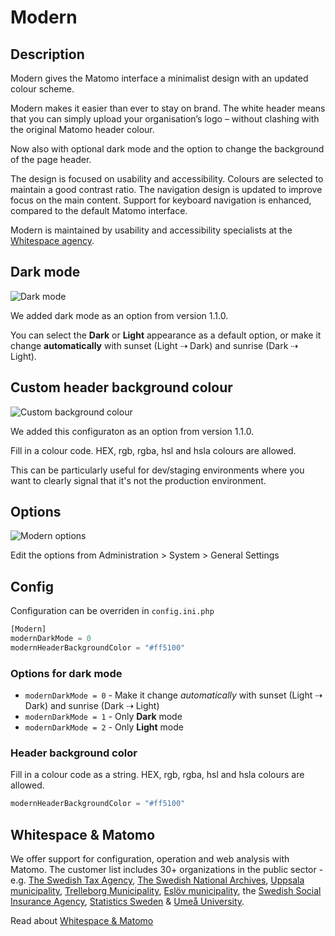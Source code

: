 # Modern

## Description

Modern gives the Matomo interface a minimalist design with an updated colour scheme.

Modern makes it easier than ever to stay on brand. The white header means that you can simply upload your organisation’s logo – without clashing with the original Matomo header colour.

Now also with optional dark mode and the option to change the background of the page header.

The design is focused on usability and accessibility. Colours are selected to maintain a good contrast ratio. The navigation design is updated to improve focus on the main content. Support for keyboard navigation is enhanced, compared to the default Matomo interface.

Modern is maintained by usability and accessibility specialists at the [Whitespace agency](https://whitespace.se).

## Dark mode

![Dark mode](https://github.com/whitespace-se/matomo-modern-theme/blob/master/screenshots/2_dark_mode.png?raw=true)

We added dark mode as an option from version 1.1.0.

You can select the **Dark** or **Light** appearance as a default option, or make it change **automatically** with sunset (Light ⇢ Dark) and sunrise (Dark ⇢ Light).

## Custom header background colour

![Custom background colour](https://github.com/whitespace-se/matomo-modern-theme/blob/master/screenshots/3_custom_background_color.png?raw=true)

We added this configuraton as an option from version 1.1.0.

Fill in a colour code. HEX, rgb, rgba, hsl and hsla colours are allowed.

This can be particularly useful for dev/staging environments where you want to clearly signal that it's not the production environment.

## Options

![Modern options](https://github.com/whitespace-se/matomo-modern-theme/blob/master/screenshots/4_options.png?raw=true)

Edit the options from Administration > System > General Settings

## Config

Configuration can be overriden in `config.ini.php`

```php
[Modern]
modernDarkMode = 0
modernHeaderBackgroundColor = "#ff5100"
```

### Options for dark mode

- `modernDarkMode = 0` - Make it change *automatically* with sunset (Light ⇢ Dark) and sunrise (Dark ⇢ Light)
- `modernDarkMode = 1` - Only **Dark** mode
- `modernDarkMode = 2` - Only **Light** mode

### Header background color

Fill in a colour code as a string. HEX, rgb, rgba, hsl and hsla colours are allowed.

```php
modernHeaderBackgroundColor = "#ff5100"
```

## Whitespace & Matomo

We offer support for configuration, operation and web analysis with Matomo. The customer list includes 30+ organizations in the public sector - e.g. [The Swedish Tax Agency](https://skatteverket.se/), [The Swedish National Archives](https://riksarkivet.se/), [Uppsala municipality](https://www.uppsala.se/), [Trelleborg Municipality](https://www.trelleborg.se/), [Eslöv municipality](https://eslov.se/), the [Swedish Social Insurance Agency](https://www.forsakringskassan.se/), [Statistics Sweden](https://scb.se/) & [Umeå University](https://www.umu.se).

Read about [Whitespace & Matomo](https://whitespace.se/matomo/)
